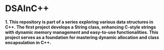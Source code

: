 # DSAInC++

<b> 1. <b> This repository is part of a series exploring various data structures in C++. The first project develops a String class, enhancing C-style strings with dynamic memory management and easy-to-use functionalities. This project serves as a foundation for mastering dynamic allocation and class encapsulation in C++.
